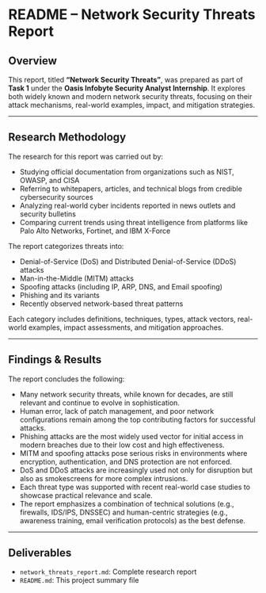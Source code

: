 # README – Network Security Threats Report

## Overview

This report, titled **“Network Security Threats”**, was prepared as part of **Task 1** under the **Oasis Infobyte Security Analyst Internship**. It explores both widely known and modern network security threats, focusing on their attack mechanisms, real-world examples, impact, and mitigation strategies.

---

## Research Methodology

The research for this report was carried out by:

- Studying official documentation from organizations such as NIST, OWASP, and CISA
- Referring to whitepapers, articles, and technical blogs from credible cybersecurity sources
- Analyzing real-world cyber incidents reported in news outlets and security bulletins
- Comparing current trends using threat intelligence from platforms like Palo Alto Networks, Fortinet, and IBM X-Force

The report categorizes threats into:

- Denial-of-Service (DoS) and Distributed Denial-of-Service (DDoS) attacks  
- Man-in-the-Middle (MITM) attacks  
- Spoofing attacks (including IP, ARP, DNS, and Email spoofing)  
- Phishing and its variants  
- Recently observed network-based threat patterns

Each category includes definitions, techniques, types, attack vectors, real-world examples, impact assessments, and mitigation approaches.

---

## Findings & Results

The report concludes the following:

- Many network security threats, while known for decades, are still relevant and continue to evolve in sophistication.
- Human error, lack of patch management, and poor network configurations remain among the top contributing factors for successful attacks.
- Phishing attacks are the most widely used vector for initial access in modern breaches due to their low cost and high effectiveness.
- MITM and spoofing attacks pose serious risks in environments where encryption, authentication, and DNS protection are not enforced.
- DoS and DDoS attacks are increasingly used not only for disruption but also as smokescreens for more complex intrusions.
- Each threat type was supported with recent real-world case studies to showcase practical relevance and scale.
- The report emphasizes a combination of technical solutions (e.g., firewalls, IDS/IPS, DNSSEC) and human-centric strategies (e.g., awareness training, email verification protocols) as the best defense.

---

## Deliverables

- `network_threats_report.md`: Complete research report
- `README.md`: This project summary file
